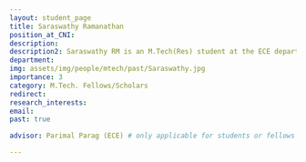 ```yaml
---
layout: student_page
title: Saraswathy Ramanathan
position_at_CNI: 
description: 
description2: Saraswathy RM is an M.Tech(Res) student at the ECE department working under the guidance of Prof. Parimal Parag. She received her B.E from PES Institute of Technology in the year 2016. She is broadly interested in Queuing theory and networks. Her current research work focuses on design and implementation of distributed storage systems.
department:
img: assets/img/people/mtech/past/Saraswathy.jpg
importance: 3
category: M.Tech. Fellows/Scholars
redirect: 
research_interests: 
email: 
past: true

advisor: Parimal Parag (ECE) # only applicable for students or fellows

---
```

